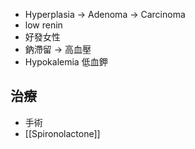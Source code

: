 - Hyperplasia $\rightarrow$ Adenoma $\rightarrow$ Carcinoma
- low renin
- 好發女性
- 鈉滯留 $\rightarrow$ 高血壓
- Hypokalemia 低血鉀
## 治療
- 手術
- [[Spironolactone]] 